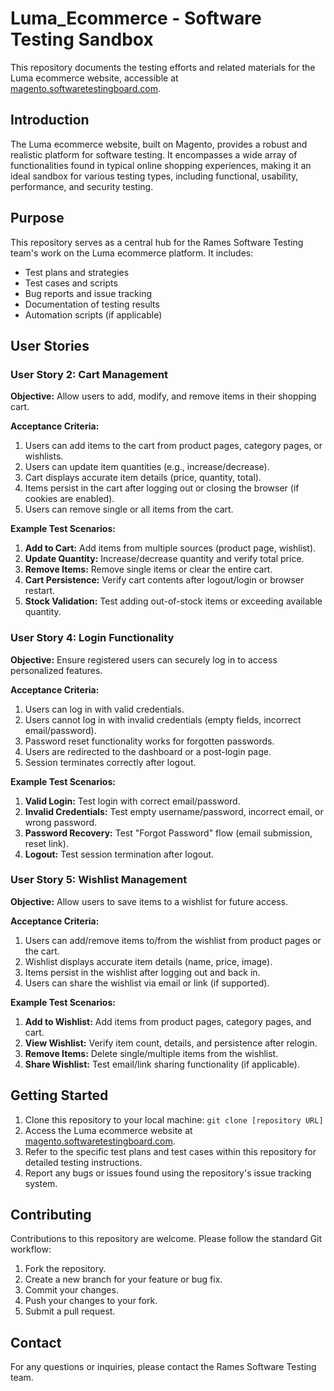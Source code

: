 # Luma_Ecommerce - Software Testing Sandbox

This repository documents the testing efforts and related materials for the Luma ecommerce website, accessible at [magento.softwaretestingboard.com](magento.softwaretestingboard.com).

## Introduction

The Luma ecommerce website, built on Magento, provides a robust and realistic platform for software testing. It encompasses a wide array of functionalities found in typical online shopping experiences, making it an ideal sandbox for various testing types, including functional, usability, performance, and security testing.

## Purpose

This repository serves as a central hub for the Rames Software Testing team's work on the Luma ecommerce platform. It includes:

* Test plans and strategies
* Test cases and scripts
* Bug reports and issue tracking
* Documentation of testing results
* Automation scripts (if applicable)

## User Stories

### User Story 2: Cart Management

**Objective:** Allow users to add, modify, and remove items in their shopping cart.

**Acceptance Criteria:**

1.  Users can add items to the cart from product pages, category pages, or wishlists.
2.  Users can update item quantities (e.g., increase/decrease).
3.  Cart displays accurate item details (price, quantity, total).
4.  Items persist in the cart after logging out or closing the browser (if cookies are enabled).
5.  Users can remove single or all items from the cart.

**Example Test Scenarios:**

1.  **Add to Cart:** Add items from multiple sources (product page, wishlist).
2.  **Update Quantity:** Increase/decrease quantity and verify total price.
3.  **Remove Items:** Remove single items or clear the entire cart.
4.  **Cart Persistence:** Verify cart contents after logout/login or browser restart.
5.  **Stock Validation:** Test adding out-of-stock items or exceeding available quantity.

### User Story 4: Login Functionality

**Objective:** Ensure registered users can securely log in to access personalized features.

**Acceptance Criteria:**

1.  Users can log in with valid credentials.
2.  Users cannot log in with invalid credentials (empty fields, incorrect email/password).
3.  Password reset functionality works for forgotten passwords.
4.  Users are redirected to the dashboard or a post-login page.
5.  Session terminates correctly after logout.

**Example Test Scenarios:**

1.  **Valid Login:** Test login with correct email/password.
2.  **Invalid Credentials:** Test empty username/password, incorrect email, or wrong password.
3.  **Password Recovery:** Test "Forgot Password" flow (email submission, reset link).
4.  **Logout:** Test session termination after logout.

### User Story 5: Wishlist Management

**Objective:** Allow users to save items to a wishlist for future access.

**Acceptance Criteria:**

1.  Users can add/remove items to/from the wishlist from product pages or the cart.
2.  Wishlist displays accurate item details (name, price, image).
3.  Items persist in the wishlist after logging out and back in.
4.  Users can share the wishlist via email or link (if supported).

**Example Test Scenarios:**

1.  **Add to Wishlist:** Add items from product pages, category pages, and cart.
2.  **View Wishlist:** Verify item count, details, and persistence after relogin.
3.  **Remove Items:** Delete single/multiple items from the wishlist.
4.  **Share Wishlist:** Test email/link sharing functionality (if applicable).

## Getting Started

1.  Clone this repository to your local machine: `git clone [repository URL]`
2.  Access the Luma ecommerce website at [magento.softwaretestingboard.com](magento.softwaretestingboard.com).
3.  Refer to the specific test plans and test cases within this repository for detailed testing instructions.
4.  Report any bugs or issues found using the repository's issue tracking system.

## Contributing

Contributions to this repository are welcome. Please follow the standard Git workflow:

1.  Fork the repository.
2.  Create a new branch for your feature or bug fix.
3.  Commit your changes.
4.  Push your changes to your fork.
5.  Submit a pull request.

## Contact

For any questions or inquiries, please contact the Rames Software Testing team.
